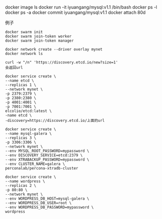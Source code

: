 docker image ls
docker run -it iyuangang/mysql:v1.1 /bin/bash
docker ps -l
docker ps -a
docker commit iyuangang/mysql:v1.1
docker attach 80d


例子

```
docker swarm init
docker swarm join-token worker
docker swarm join-token manager
```
```
docker network create --driver overlay mynet
docker network ls
```
```
curl -w "/n" 'https://discovery.etcd.io/new?size=1'
会返回url

docker service create \
--name etcd \
--replicas 1 \
--network mynet \
-p 2379:2379 \
-p 2380:2380 \
-p 4001:4001 \
-p 7001:7001 \
elcolio/etcd:latest \
-name etcd \
-discovery=https://discovery.etcd.io/上面的url
```
```
docker service create \
--name mysql-galera \
--replicas 3 \
-p 3306:3306 \
--network mynet \
--env MYSQL_ROOT_PASSWORD=mypassword \
--env DISCOVERY_SERVICE=etcd:2379 \
--env XTRABACKUP_PASSWORD=mypassword \
--env CLUSTER_NAME=galera \
perconalab/percona-xtradb-cluster
```
```
docker service create \
--name wordpress \
--replicas 2 \
-p 80:80 \
--network mynet \
--env WORDPRESS_DB_HOST=mysql-galera \
--env WORDPRESS_DB_USER=root \
--env WORDPRESS_DB_PASSWORD=mypassword \
wordpress
```
